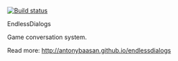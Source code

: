 [![Build status](https://ci.appveyor.com/api/projects/status/b6mpbfhlgmkc37em/branch/master?svg=true)](https://ci.appveyor.com/project/AntonyBaasan/endlessdialogs/branch/master)

EndlessDialogs

Game conversation system.

Read more: http://antonybaasan.github.io/endlessdialogs
